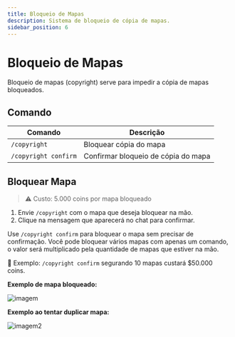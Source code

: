 ```yaml
---
title: Bloqueio de Mapas
description: Sistema de bloqueio de cópia de mapas.
sidebar_position: 6
---
```


# Bloqueio de Mapas

Bloqueio de mapas (copyright) serve para impedir a cópia de mapas bloqueados.

## Comando

| Comando | Descrição |
| ------- | --------- |
| `/copyright` | Bloquear cópia do mapa |
| `/copyright confirm` | Confirmar bloqueio de cópia do mapa | 

## Bloquear Mapa

> ⚠️ Custo: 5.000 coins por mapa bloqueado

1. Envie `/copyright` com o mapa que deseja bloquear na mão.
2. Clique na mensagem que aparecerá no chat para confirmar.

Use `/copyright confirm` para bloquear o mapa sem precisar de confirmação. Você pode bloquear vários mapas com apenas um comando, o valor será multiplicado pela quantidade de mapas que estiver na mão.

🎯 Exemplo: `/copyright confirm` segurando 10 mapas custará $50.000 coins.

**Exemplo de mapa bloqueado:**

![imagem](https://i.imgur.com/ilFyA0N.png)

**Exemplo ao tentar duplicar mapa:**

![imagem2](https://i.imgur.com/x4Zs4a4.png)